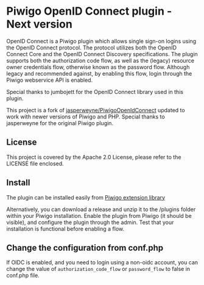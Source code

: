 # Piwigo OpenID Connect plugin - Next version

OpenID Connect is a Piwigo plugin which allows single sign-on logins using the
OpenID Connect protocol. The protocol utilizes both the OpenID Connect Core and
the OpenID Connect Discovery specifications. The plugin supports both the
authorization code flow, as well as the (legacy) resource owner credentials
flow, otherwise known as the password flow. Although legacy and recommended
against, by enabling this flow, login through the Piwigo webservice API is
enabled.

Special thanks to jumbojett for the OpenID Connect library used in this plugin.

This project is a fork of [jasperweyne/PiwigoOpenIdConnect](https://github.com/jasperweyne/PiwigoOpenIdConnect) updated to work with newer versions of Piwigo and PHP. Special thanks to jasperweyne for the original Piwigo plugin.

## License

This project is covered by the Apache 2.0 License, please refer to the LICENSE
file enclosed.

## Install

The plugin can be installed easily from [Piwigo extension library](https://piwigo.org/ext/index.php?eid=1049)

Alternatively, you can download a release and
unzip it to the /plugins folder within your Piwigo installation. Enable the
plugin from Piwigo (it should be visible), and configure the plugin through the
admin. Test that your installation is functional before enabling a flow.

## Change the configuration from conf.php

If OIDC is enabled, and you need to login using a non-oidc account, you can change the value of `authorization_code_flow` or
`password_flow` to false in conf.php file.
